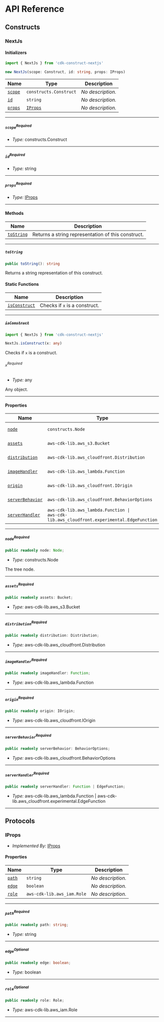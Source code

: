 # API Reference <a name="API Reference" id="api-reference"></a>

## Constructs <a name="Constructs" id="Constructs"></a>

### NextJs <a name="NextJs" id="cdk-construct-nextjs.NextJs"></a>

#### Initializers <a name="Initializers" id="cdk-construct-nextjs.NextJs.Initializer"></a>

```typescript
import { NextJs } from 'cdk-construct-nextjs'

new NextJs(scope: Construct, id: string, props: IProps)
```

| **Name** | **Type** | **Description** |
| --- | --- | --- |
| <code><a href="#cdk-construct-nextjs.NextJs.Initializer.parameter.scope">scope</a></code> | <code>constructs.Construct</code> | *No description.* |
| <code><a href="#cdk-construct-nextjs.NextJs.Initializer.parameter.id">id</a></code> | <code>string</code> | *No description.* |
| <code><a href="#cdk-construct-nextjs.NextJs.Initializer.parameter.props">props</a></code> | <code><a href="#cdk-construct-nextjs.IProps">IProps</a></code> | *No description.* |

---

##### `scope`<sup>Required</sup> <a name="scope" id="cdk-construct-nextjs.NextJs.Initializer.parameter.scope"></a>

- *Type:* constructs.Construct

---

##### `id`<sup>Required</sup> <a name="id" id="cdk-construct-nextjs.NextJs.Initializer.parameter.id"></a>

- *Type:* string

---

##### `props`<sup>Required</sup> <a name="props" id="cdk-construct-nextjs.NextJs.Initializer.parameter.props"></a>

- *Type:* <a href="#cdk-construct-nextjs.IProps">IProps</a>

---

#### Methods <a name="Methods" id="Methods"></a>

| **Name** | **Description** |
| --- | --- |
| <code><a href="#cdk-construct-nextjs.NextJs.toString">toString</a></code> | Returns a string representation of this construct. |

---

##### `toString` <a name="toString" id="cdk-construct-nextjs.NextJs.toString"></a>

```typescript
public toString(): string
```

Returns a string representation of this construct.

#### Static Functions <a name="Static Functions" id="Static Functions"></a>

| **Name** | **Description** |
| --- | --- |
| <code><a href="#cdk-construct-nextjs.NextJs.isConstruct">isConstruct</a></code> | Checks if `x` is a construct. |

---

##### ~~`isConstruct`~~ <a name="isConstruct" id="cdk-construct-nextjs.NextJs.isConstruct"></a>

```typescript
import { NextJs } from 'cdk-construct-nextjs'

NextJs.isConstruct(x: any)
```

Checks if `x` is a construct.

###### `x`<sup>Required</sup> <a name="x" id="cdk-construct-nextjs.NextJs.isConstruct.parameter.x"></a>

- *Type:* any

Any object.

---

#### Properties <a name="Properties" id="Properties"></a>

| **Name** | **Type** | **Description** |
| --- | --- | --- |
| <code><a href="#cdk-construct-nextjs.NextJs.property.node">node</a></code> | <code>constructs.Node</code> | The tree node. |
| <code><a href="#cdk-construct-nextjs.NextJs.property.assets">assets</a></code> | <code>aws-cdk-lib.aws_s3.Bucket</code> | *No description.* |
| <code><a href="#cdk-construct-nextjs.NextJs.property.distribution">distribution</a></code> | <code>aws-cdk-lib.aws_cloudfront.Distribution</code> | *No description.* |
| <code><a href="#cdk-construct-nextjs.NextJs.property.imageHandler">imageHandler</a></code> | <code>aws-cdk-lib.aws_lambda.Function</code> | *No description.* |
| <code><a href="#cdk-construct-nextjs.NextJs.property.origin">origin</a></code> | <code>aws-cdk-lib.aws_cloudfront.IOrigin</code> | *No description.* |
| <code><a href="#cdk-construct-nextjs.NextJs.property.serverBehavior">serverBehavior</a></code> | <code>aws-cdk-lib.aws_cloudfront.BehaviorOptions</code> | *No description.* |
| <code><a href="#cdk-construct-nextjs.NextJs.property.serverHandler">serverHandler</a></code> | <code>aws-cdk-lib.aws_lambda.Function \| aws-cdk-lib.aws_cloudfront.experimental.EdgeFunction</code> | *No description.* |

---

##### `node`<sup>Required</sup> <a name="node" id="cdk-construct-nextjs.NextJs.property.node"></a>

```typescript
public readonly node: Node;
```

- *Type:* constructs.Node

The tree node.

---

##### `assets`<sup>Required</sup> <a name="assets" id="cdk-construct-nextjs.NextJs.property.assets"></a>

```typescript
public readonly assets: Bucket;
```

- *Type:* aws-cdk-lib.aws_s3.Bucket

---

##### `distribution`<sup>Required</sup> <a name="distribution" id="cdk-construct-nextjs.NextJs.property.distribution"></a>

```typescript
public readonly distribution: Distribution;
```

- *Type:* aws-cdk-lib.aws_cloudfront.Distribution

---

##### `imageHandler`<sup>Required</sup> <a name="imageHandler" id="cdk-construct-nextjs.NextJs.property.imageHandler"></a>

```typescript
public readonly imageHandler: Function;
```

- *Type:* aws-cdk-lib.aws_lambda.Function

---

##### `origin`<sup>Required</sup> <a name="origin" id="cdk-construct-nextjs.NextJs.property.origin"></a>

```typescript
public readonly origin: IOrigin;
```

- *Type:* aws-cdk-lib.aws_cloudfront.IOrigin

---

##### `serverBehavior`<sup>Required</sup> <a name="serverBehavior" id="cdk-construct-nextjs.NextJs.property.serverBehavior"></a>

```typescript
public readonly serverBehavior: BehaviorOptions;
```

- *Type:* aws-cdk-lib.aws_cloudfront.BehaviorOptions

---

##### `serverHandler`<sup>Required</sup> <a name="serverHandler" id="cdk-construct-nextjs.NextJs.property.serverHandler"></a>

```typescript
public readonly serverHandler: Function | EdgeFunction;
```

- *Type:* aws-cdk-lib.aws_lambda.Function | aws-cdk-lib.aws_cloudfront.experimental.EdgeFunction

---




## Protocols <a name="Protocols" id="Protocols"></a>

### IProps <a name="IProps" id="cdk-construct-nextjs.IProps"></a>

- *Implemented By:* <a href="#cdk-construct-nextjs.IProps">IProps</a>


#### Properties <a name="Properties" id="Properties"></a>

| **Name** | **Type** | **Description** |
| --- | --- | --- |
| <code><a href="#cdk-construct-nextjs.IProps.property.path">path</a></code> | <code>string</code> | *No description.* |
| <code><a href="#cdk-construct-nextjs.IProps.property.edge">edge</a></code> | <code>boolean</code> | *No description.* |
| <code><a href="#cdk-construct-nextjs.IProps.property.role">role</a></code> | <code>aws-cdk-lib.aws_iam.Role</code> | *No description.* |

---

##### `path`<sup>Required</sup> <a name="path" id="cdk-construct-nextjs.IProps.property.path"></a>

```typescript
public readonly path: string;
```

- *Type:* string

---

##### `edge`<sup>Optional</sup> <a name="edge" id="cdk-construct-nextjs.IProps.property.edge"></a>

```typescript
public readonly edge: boolean;
```

- *Type:* boolean

---

##### `role`<sup>Optional</sup> <a name="role" id="cdk-construct-nextjs.IProps.property.role"></a>

```typescript
public readonly role: Role;
```

- *Type:* aws-cdk-lib.aws_iam.Role

---

